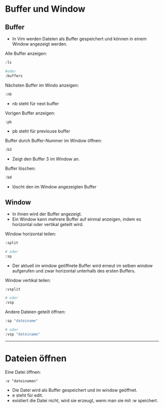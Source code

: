 # Buffer und Window

## Buffer

- In Vim werden Dateien als Buffer gespeichert und können in einem Window angezeigt werden.

Alle Buffer anzeigen:
```bash
:ls

#oder
:buffers
```


Nächsten Buffer im Windo anzeigen:
```bash
:nb
```

- nb steht für next buffer

Vorigen Buffer anzeigen:
```bash
:pb
```

- pb steht für previouse buffer

Buffer durch Buffer-Nummer im Window öffnen:
```bash
:b3
```

- Zeigt den Buffer 3 im Window an.

Buffer löschen:
```bash
:bd
```

- löscht den im Window angezeigten Buffer
## Window

- In ihnen wird der Buffer angezeigt.
- Ein Window kann mehrere Buffer auf einmal anzeigen, indem es horizontal oder vertikal geteilt wird.

Window horizontal teilen: 
```bash
:split

# oder
:sp
```

- Der aktuell im window geöffnete Buffer wird erneut im selben window aufgerufen und zwar horizontal unterhalb des ersten Buffers.

Window vertikal teilen:
```bash
:vsplit

# oder
:vsp
```

Andere Dateien geteilt öffnen:
```bash
:sp "dateiname"

# oder
:vsp "dateiname"
```



---

# Dateien öffnen

Eine Datei öffnen:
```back
:e "dateinamen"
```

- Die Datei wird als Buffer gespeichert und im window geöffnet.
- e steht für edit.
- existiert die Datei nicht, wird sie erzeugt, wenn man sie mit :w speichert.

